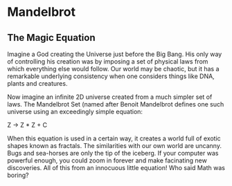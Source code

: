 # Mandelbrot

## The Magic Equation

Imagine a God creating the Universe just before the Big Bang. His
only way of controlling his creation was by imposing a set of
physical laws from which everything else would follow. Our world
may be chaotic, but it has a remarkable underlying consistency
when one considers things like DNA, plants and creatures.

Now imagine an infinite 2D universe created from a much simpler
set of laws. The Mandelbrot Set (named after Benoit Mandelbrot
defines one such universe using an exceedingly simple equation:

  Z -> Z * Z + C
  
When this equation is used in a certain way, it creates a world
full of exotic shapes known as fractals. The similarities with
our own world are uncanny. Bugs and sea-horses are only the tip
of the iceberg. If your computer was powerful enough, you could
zoom in forever and make facinating new discoveries. All of this
from an innocuous little equation! Who said Math was boring?
    
